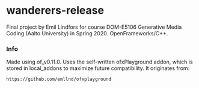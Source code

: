 # wanderers-release

Final project by Emil Lindfors for course DOM-E5106 Generative Media Coding (Aalto University) in Spring 2020. OpenFrameworks/C++.


### Info

Made using of_v0.11.0. Uses the self-written ofxPlayground addon, which is stored in local_addons to maximize future compatibility. It originates from:

    https://github.com/emllnd/ofxplayground

